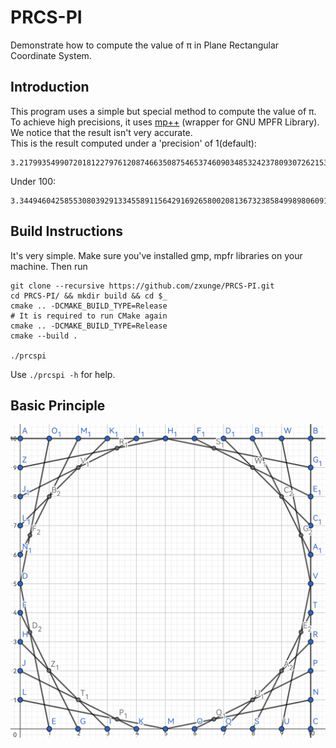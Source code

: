 # PRCS-PI
Demonstrate how to compute the value of π in Plane Rectangular Coordinate System.

## Introduction
This program uses a simple but special method to compute the value of π. To achieve high precisions, it uses [mp++](https://github.com/bluescarni/mppp) (wrapper for GNU MPFR Library).
We notice that the result isn't very accurate. <br />
This is the result computed under a 'precision' of 1(default):
````
3.21799354990720181227976120874663508754653746090348532423780930726215312027493188071806905849145571130739396797038824618862015169967781062558444669728979886
````
Under 100:
````
3.34494604258553080392913345589115642916926580020813673238584998980609166948683339540858413489496519638336788606183757010627873221864293995310374928145924224
````

## Build Instructions
It's very simple. Make sure you've installed gmp, mpfr libraries on your machine. Then run
````
git clone --recursive https://github.com/zxunge/PRCS-PI.git
cd PRCS-PI/ && mkdir build && cd $_
cmake .. -DCMAKE_BUILD_TYPE=Release
# It is required to run CMake again
cmake .. -DCMAKE_BUILD_TYPE=Release
cmake --build .

./prcspi
````
Use `./prcspi -h` for help.

## Basic Principle
![Basic Principle](principle.png "Basic Principle")
